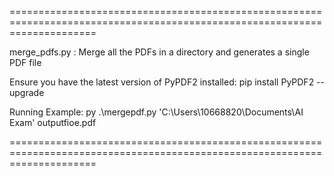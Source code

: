 ===========================================================================================================================

merge_pdfs.py : Merge all the PDFs in a directory and generates a single PDF file

Ensure you have the latest version of PyPDF2 installed:
pip install PyPDF2 --upgrade

Running Example:
py .\mergepdf.py 'C:\Users\10668820\Documents\AI Exam' outputfioe.pdf

===========================================================================================================================
